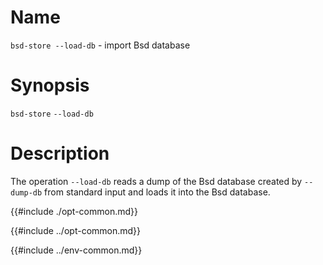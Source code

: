 # Name

`bsd-store --load-db` - import Bsd database

# Synopsis

`bsd-store` `--load-db`

# Description

The operation `--load-db` reads a dump of the Bsd database created by
`--dump-db` from standard input and loads it into the Bsd database.

{{#include ./opt-common.md}}

{{#include ../opt-common.md}}

{{#include ../env-common.md}}
